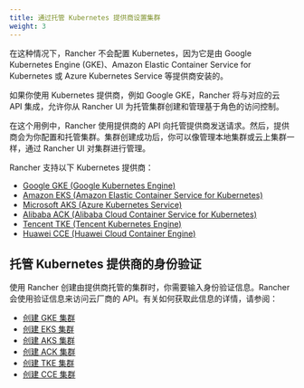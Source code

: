 ```yaml
---
title: 通过托管 Kubernetes 提供商设置集群
weight: 3
---
```


在这种情况下，Rancher 不会配置 Kubernetes，因为它是由 Google Kubernetes Engine (GKE)、Amazon Elastic Container Service for Kubernetes 或 Azure Kubernetes Service 等提供商安装的。

如果你使用 Kubernetes 提供商，例如 Google GKE，Rancher 将与对应的云 API 集成，允许你从 Rancher UI 为托管集群创建和管理基于角色的访问控制。

在这个用例中，Rancher 使用提供商的 API 向托管提供商发送请求。然后，提供商会为你配置和托管集群。集群创建成功后，你可以像管理本地集群或云上集群一样，通过 Rancher UI 对集群进行管理。

Rancher 支持以下 Kubernetes 提供商：

- [Google GKE (Google Kubernetes Engine)](https://cloud.google.com/kubernetes-engine/)
- [Amazon EKS (Amazon Elastic Container Service for Kubernetes)](https://aws.amazon.com/eks/)
- [Microsoft AKS (Azure Kubernetes Service)](https://azure.microsoft.com/en-us/services/kubernetes-service/)
- [Alibaba ACK (Alibaba Cloud Container Service for Kubernetes)](https://www.alibabacloud.com/product/kubernetes)
- [Tencent TKE (Tencent Kubernetes Engine)](https://intl.cloud.tencent.com/product/tke)
- [Huawei CCE (Huawei Cloud Container Engine)](https://www.huaweicloud.com/en-us/product/cce.html)

## 托管 Kubernetes 提供商的身份验证

使用 Rancher 创建由提供商托管的集群时，你需要输入身份验证信息。Rancher 会使用验证信息来访问云厂商的 API。有关如何获取此信息的详情，请参阅：

- [创建 GKE 集群]({{<baseurl>}}/rancher/v2.6/en/cluster-provisioning/hosted-kubernetes-clusters/gke)
- [创建 EKS 集群]({{<baseurl>}}/rancher/v2.6/en/cluster-provisioning/hosted-kubernetes-clusters/eks)
- [创建 AKS 集群]({{<baseurl>}}/rancher/v2.6/en/cluster-provisioning/hosted-kubernetes-clusters/aks)
- [创建 ACK 集群]({{<baseurl>}}/rancher/v2.6/en/cluster-provisioning/hosted-kubernetes-clusters/ack)
- [创建 TKE 集群]({{<baseurl>}}/rancher/v2.6/en/cluster-provisioning/hosted-kubernetes-clusters/tke)
- [创建 CCE 集群]({{<baseurl>}}/rancher/v2.6/en/cluster-provisioning/hosted-kubernetes-clusters/cce)
